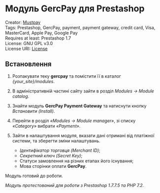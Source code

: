 # Модуль GercPay для Prestashop

Creator: [Mustpay](https://mustpay.tech)<br>
Tags: Prestashop, GercPay, payment, payment gateway, credit card, Visa, MasterCard, Apple Pay, Google Pay<br>
Requires at least: Prestashop 1.7<br>
License: GNU GPL v3.0<br>
License URI: [License](https://opensource.org/licenses/GPL-3.0)

## Встановлення

1. Розпакувати теку **gercpay** та помістити її в каталог *{your_site}/modules*.

2. В адміністративній частині сайту зайти в розділ *Modules -> Module catalog*.

3. Знайти модуль **GercPay Payment Gateway** та натиснути кнопку *Встановити (Install)*.

4. Перейти в розділ *«Modules -> Module manager»*, зі списку *«Category»* вибрати *«Payment»*.

5. Зайти в налаштування модуля, вказати дані отримані від платіжної системи, та зберегти зміни налаштувань.
   - *Ідентифікатор торговця (Merchant ID)*;
   - *Секретний ключ (Secret Key)*;
   - Статуси замовлення на різних етапах його існування;
   - Мова сторінки оплати **GercPay**.

Модуль готовий до роботи.

*Модуль протестований для роботи з Prestashop 1.7.7.5 та PHP 7.2.*

